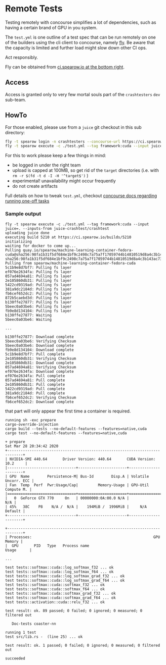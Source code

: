 # Remote Tests

Testing remotely with concourse simplifies a lot of dependencies,
such as having a certain brand of GPU in you system.

The `test.yml` is one outline of a test spec that can be run
remotely on one of the builders using the cli client to concourse,
namely [fly](https://concourse-ci.org/fly.html). Be aware that the capacity
is limited and further load might slow down other CI ops.

Act responsibly.

Fly can be obtained from [ci.spearow.io at the bottom right](https://ci.spearow.io).

## Access

Access is granted only to very few mortal souls part of the `crashtesters` `dev` sub-team.

## HowTo

For those enabled, please use from a `juice` git checkout in this sub directory:

```sh
fly -t spearow login -n crashtesters --concourse-url https://ci.spearow.io # make sure you are logged in
fly -t spearow execute -c ./test.yml --tag framework:cuda --input juice=.. --inputs-from juice-crashtest/crashtest
```

For this to work please keep a few things in mind:

* be logged in under the right team
* upload is capped at 100MB, so get rid of the `target` directories (i.e. with `rm -r $(fd -t d -I -H '^target$')` )
* experimental! unavailability might occur frequently
* do not create artifacts

Full details on how to tweak `test.yml`, checkout [concourse docs regarding running one-off tasks](https://concourse-ci.org/tasks.html#running-tasks)

### Sample output

```log
fly -t spearow execute -c ./test.yml --tag framework:cuda --input juice=. --inputs-from juice-crashtest/crashtest
uploading juice done
executing build 5210 at https://ci.spearow.io/builds/5210 
initializing
waiting for docker to come up...
Pulling quay.io/spearow/machine-learning-container-fedora-cuda@sha256:98fa1b31f5df684e1bf9c2498c7a75a7f17059744b14810519d8a4c3b143ac73...
sha256:98fa1b31f5df684e1bf9c2498c7a75a7f17059744b14810519d8a4c3b143ac73: Pulling from spearow/machine-learning-container-fedora-cuda
5c1b9e8d7bf7: Pulling fs layer
ef076e2634fa: Pulling fs layer
057ad4694a81: Pulling fs layer
2e105860db31: Pulling fs layer
5422cd9319ad: Pulling fs layer
381a9dc2184d: Pulling fs layer
fb6cef652dc2: Pulling fs layer
872b5caebd3d: Pulling fs layer
b130ffe27877: Pulling fs layer
5beec0a03be6: Pulling fs layer
fb9e8d134104: Pulling fs layer
b130ffe27877: Waiting
5beec0a03be6: Waiting

...

b130ffe27877: Download complete
5beec0a03be6: Verifying Checksum
5beec0a03be6: Download complete
fb9e8d134104: Download complete
5c1b9e8d7bf7: Pull complete
2e105860db31: Verifying Checksum
2e105860db31: Download complete
057ad4694a81: Verifying Checksum
ef076e2634fa: Download complete
ef076e2634fa: Pull complete
057ad4694a81: Pull complete
2e105860db31: Pull complete
5422cd9319ad: Pull complete
381a9dc2184d: Pull complete
fb6cef652dc2: Verifying Checksum
fb6cef652dc2: Download complete
```

that part will only appear the first time a container is required.

```log
running sh -exc prepare
cargo-override-injection
cargo build --tests --no-default-features --features=native,cuda
cargo test --no-default-features --features=native,cuda

+ prepare
Sat Mar 28 20:34:42 2020
+-----------------------------------------------------------------------------+
| NVIDIA-SMI 440.64       Driver Version: 440.64       CUDA Version: 10.2     |
|-------------------------------+----------------------+----------------------+
| GPU  Name        Persistence-M| Bus-Id        Disp.A | Volatile Uncorr. ECC |
| Fan  Temp  Perf  Pwr:Usage/Cap|         Memory-Usage | GPU-Util  Compute M. |
|===============================+======================+======================|
|   0  GeForce GTX 770     On   | 00000000:0A:00.0 N/A |                  N/A |
| 45%   38C    P8    N/A /  N/A |    194MiB /  1996MiB |     N/A      Default |
+-------------------------------+----------------------+----------------------+

+-----------------------------------------------------------------------------+
| Processes:                                                       GPU Memory |
|  GPU       PID   Type   Process name                             Usage      |

...

test tests::softmax::cuda::log_softmax_f32 ... ok
test tests::softmax::cuda::log_softmax_f64 ... ok
test tests::softmax::cuda::log_softmax_grad_f32 ... ok
test tests::softmax::cuda::log_softmax_grad_f64 ... ok
test tests::softmax::cuda::softmax_f32 ... ok
test tests::softmax::cuda::softmax_f64 ... ok
test tests::softmax::cuda::softmax_grad_f32 ... ok
test tests::softmax::cuda::softmax_grad_f64 ... ok
test tests::activation::cuda::relu_f32 ... ok

test result: ok. 89 passed; 0 failed; 0 ignored; 0 measured; 0 filtered out

   Doc-tests coaster-nn

running 1 test
test src/lib.rs -  (line 25) ... ok

test result: ok. 1 passed; 0 failed; 0 ignored; 0 measured; 0 filtered out

succeeded
```